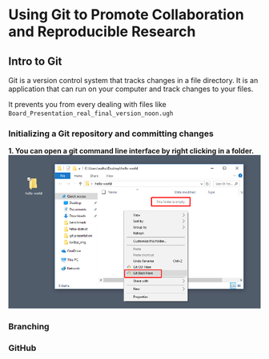 # Using Git to Promote Collaboration and Reproducible Research
## Intro to Git
Git is a version control system that tracks changes in a file directory.  It is an application that can run on your computer and track changes to your files. 

It prevents you from every dealing with files like `Board_Presentation_real_final_version_noon.ugh`

### Initializing a Git repository and committing changes
__1. You can open a git command line interface by right clicking in a folder. ![Git Bash](https://github.com/nathant23/hello-world/blob/master/img/01_start_Git_Bash.png)__



### Branching




### GitHub





